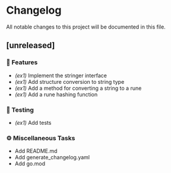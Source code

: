 # Changelog

All notable changes to this project will be documented in this file.

## [unreleased]

### 🚀 Features

- *(ex1)* Implement the stringer interface
- *(ex1)* Add structure conversion to string type
- *(ex1)* Add a method for converting a string to a rune
- *(ex1)* Add a rune hashing function

### 🧪 Testing

- *(ex1)* Add tests

### ⚙️ Miscellaneous Tasks

- Add README.md
- Add generate_changelog.yaml
- Add go.mod

<!-- generated by git-cliff -->
